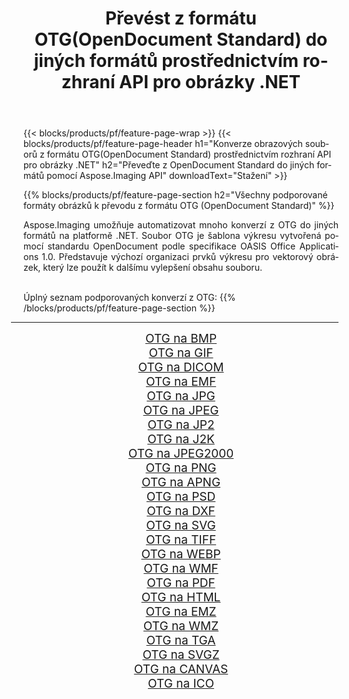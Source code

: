 ﻿---
title: Převést z formátu OTG(OpenDocument Standard) do jiných formátů prostřednictvím rozhraní API pro obrázky .NET 
weight: 3920
url: /cs/net/conversion/from/otg 
lang: cs
langdirlevel: 2
locales: zh-hans,ja,it,ru,de,es,fr,nl,id,lt,pl,pt,vi,tr,ko,zh-hant,ar,hi,th,sv,cs,uk,he
description: Pomocí Aspose.Imaging můžete snadno převést z formátu OTG(OpenDocument Standard) do jiných formátů
---

{{< blocks/products/pf/feature-page-wrap >}}
{{< blocks/products/pf/feature-page-header h1="Konverze obrazových souborů z formátu OTG(OpenDocument Standard) prostřednictvím rozhraní API pro obrázky .NET" h2="Převeďte z OpenDocument Standard do jiných formátů pomocí Aspose.Imaging API" downloadText="Stažení" >}}


{{% blocks/products/pf/feature-page-section  h2="Všechny podporované formáty obrázků k převodu z formátu OTG (OpenDocument Standard)" %}}
<p align=justify>Aspose.Imaging umožňuje automatizovat mnoho konverzí z OTG do jiných formátů na platformě .NET. Soubor OTG je šablona výkresu vytvořená pomocí standardu OpenDocument podle specifikace OASIS Office Applications 1.0. Představuje výchozí organizaci prvků výkresu pro vektorový obrázek, který lze použít k dalšímu vylepšení obsahu souboru.</p>
<br/>
Úplný seznam podporovaných konverzí z OTG:
{{% /blocks/products/pf/feature-page-section %}}
<div class="container-fluid productfamilypage bg-gray">
    <div class="convertypes bg-gray agp-content section">
        <div class="container">
		<hr style="margin-left:-20px;"/>
		<div class="row other-converters" style="gap: 10px;font-size: 19px;text-align:center;">
		    <div class='col-md-2 other-converter remove-lp remove-rp'><a href="/imaging/cs/net/conversion/otg-to-bmp" style="padding:15px;">OTG na BMP</a></div><div class='col-md-2 other-converter remove-lp remove-rp'><a href="/imaging/cs/net/conversion/otg-to-gif" style="padding:15px;">OTG na GIF</a></div><div class='col-md-2 other-converter remove-lp remove-rp'><a href="/imaging/cs/net/conversion/otg-to-dicom" style="padding:15px;">OTG na DICOM</a></div><div class='col-md-2 other-converter remove-lp remove-rp'><a href="/imaging/cs/net/conversion/otg-to-emf" style="padding:15px;">OTG na EMF</a></div><div class='col-md-2 other-converter remove-lp remove-rp'><a href="/imaging/cs/net/conversion/otg-to-jpg" style="padding:15px;">OTG na JPG</a></div><div class='col-md-2 other-converter remove-lp remove-rp'><a href="/imaging/cs/net/conversion/otg-to-jpeg" style="padding:15px;">OTG na JPEG</a></div><div class='col-md-2 other-converter remove-lp remove-rp'><a href="/imaging/cs/net/conversion/otg-to-jp2" style="padding:15px;">OTG na JP2</a></div><div class='col-md-2 other-converter remove-lp remove-rp'><a href="/imaging/cs/net/conversion/otg-to-j2k" style="padding:15px;">OTG na J2K</a></div><div class='col-md-2 other-converter remove-lp remove-rp'><a href="/imaging/cs/net/conversion/otg-to-jpeg2000" style="padding:15px;">OTG na JPEG2000</a></div><div class='col-md-2 other-converter remove-lp remove-rp'><a href="/imaging/cs/net/conversion/otg-to-png" style="padding:15px;">OTG na PNG</a></div><div class='col-md-2 other-converter remove-lp remove-rp'><a href="/imaging/cs/net/conversion/otg-to-apng" style="padding:15px;">OTG na APNG</a></div><div class='col-md-2 other-converter remove-lp remove-rp'><a href="/imaging/cs/net/conversion/otg-to-psd" style="padding:15px;">OTG na PSD</a></div><div class='col-md-2 other-converter remove-lp remove-rp'><a href="/imaging/cs/net/conversion/otg-to-dxf" style="padding:15px;">OTG na DXF</a></div><div class='col-md-2 other-converter remove-lp remove-rp'><a href="/imaging/cs/net/conversion/otg-to-svg" style="padding:15px;">OTG na SVG</a></div><div class='col-md-2 other-converter remove-lp remove-rp'><a href="/imaging/cs/net/conversion/otg-to-tiff" style="padding:15px;">OTG na TIFF</a></div><div class='col-md-2 other-converter remove-lp remove-rp'><a href="/imaging/cs/net/conversion/otg-to-webp" style="padding:15px;">OTG na WEBP</a></div><div class='col-md-2 other-converter remove-lp remove-rp'><a href="/imaging/cs/net/conversion/otg-to-wmf" style="padding:15px;">OTG na WMF</a></div><div class='col-md-2 other-converter remove-lp remove-rp'><a href="/imaging/cs/net/conversion/otg-to-pdf" style="padding:15px;">OTG na PDF</a></div><div class='col-md-2 other-converter remove-lp remove-rp'><a href="/imaging/cs/net/conversion/otg-to-html" style="padding:15px;">OTG na HTML</a></div><div class='col-md-2 other-converter remove-lp remove-rp'><a href="/imaging/cs/net/conversion/otg-to-emz" style="padding:15px;">OTG na EMZ</a></div><div class='col-md-2 other-converter remove-lp remove-rp'><a href="/imaging/cs/net/conversion/otg-to-wmz" style="padding:15px;">OTG na WMZ</a></div><div class='col-md-2 other-converter remove-lp remove-rp'><a href="/imaging/cs/net/conversion/otg-to-tga" style="padding:15px;">OTG na TGA</a></div><div class='col-md-2 other-converter remove-lp remove-rp'><a href="/imaging/cs/net/conversion/otg-to-svgz" style="padding:15px;">OTG na SVGZ</a></div><div class='col-md-2 other-converter remove-lp remove-rp'><a href="/imaging/cs/net/conversion/otg-to-canvas" style="padding:15px;">OTG na CANVAS</a></div><div class='col-md-2 other-converter remove-lp remove-rp'><a href="/imaging/cs/net/conversion/otg-to-ico" style="padding:15px;">OTG na ICO</a></div>
                </div>
        </div>
    </div>
</div>
<br/>

